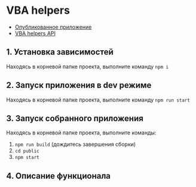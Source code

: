# VBA helpers

- [Опубликованное приложение](https://vba-helpers.herokuapp.com/)
- [VBA helpers API](https://github.com/akzhar/vba-helpers-api/)

## 1. Установка зависимостей
Находясь в корневой папке проекта, выполните команду `npm i`

## 2. Запуск приложения в dev режиме
Находясь в корневой папке проекта, выполните команду `npm run start`

## 3. Запуск собранного приложения
Находясь в корневой папке проекта, выполните команды:
1. `npm run build` (дождитесь завершения сборки)
1. `cd public`
2. `npm start`

## 4. Описание функционала
